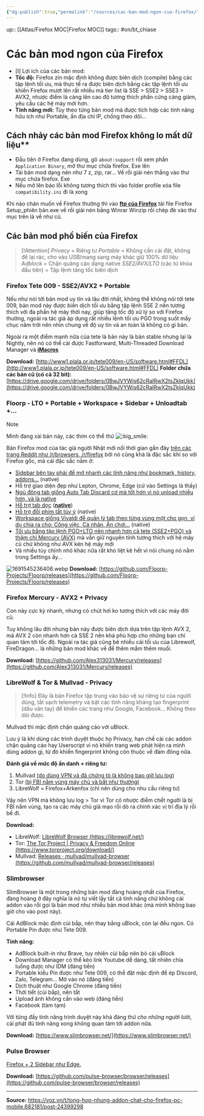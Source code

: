 ```yaml
---
{"dg-publish":true,"permalink":"/sources/cac-ban-mod-ngon-cua-firefox/"}
---
```


up:: [[Atlas/Firefox MOC\|Firefox MOC]]
tags:: #on/bt_chiase 

# Các bản mod ngon của Firefox
- [I] Lợi ích của các bản mod:
- **Tốc độ:** Firefox zin mặc định không được biên dịch (compile) bằng các tập lệnh tối ưu, mà thực tế ra được biên dịch bằng các tập lệnh tối ưu khiến Firefox mượt lên rất nhiều mà tier list là SSE > SSE2 > SSE3 > AVX2, nhược điểm là càng lên cao độ tương thích phần cứng càng giảm, yêu cầu các hệ máy mới hơn.
- **Tính năng mới:** Tùy theo từng bản mod mà được tích hợp các tính năng hữu ích như Portable, ẩn địa chỉ IP, chống theo dõi...

## Cách nhảy các bản mod Firefox không lo mất dữ liệu** 

- Đầu tiên ở Firefox đang dùng, gõ `about:support` rồi xem phần `Application Binary`, mở thư mục chứa firefox. Exe lên
- Tải bản mod dạng nén như 7 z, zip, rar... Về rồi giải nén thẳng vào thư mục chứa firefox. Exe
- Nếu mở lên báo lỗi không tương thích thì vào folder profile xóa file `compatibility.ini` đi là xong

Khi nào chán muốn về Firefox thường thì vào [**ftp của Firefox**](https://ftp.mozilla.org/pub/firefox/releases/) tải file Firefox Setup_phiên bản.exe về rồi giải nén bằng Winrar Winzip rồi chép đè vào thư mục trên là về như cũ.

## Các bản mod phổ biến của Firefox

>[!Attention]
>*Privacy* = Riêng tư
*Portable* = Không cần cài đặt, không để lại rác, cho vào USB/mang sang máy khác giữ 100% dữ liệu
*Adblock* = Chặn quảng cáo dạng native
*SSE2/AVX/LTO* (các từ khóa đầu tiên) = Tập lệnh tăng tốc biên dịch

### Firefox Tete 009 - SSE2/AVX2 + Portable

Nếu như nói tới bản mod uy tín và lâu đời nhất, không thể không nói tới tete 009, bản mod này được biên dịch tối ưu bằng tập lệnh SSE 2 nên tương thích với đa phần hệ máy thời nay, giúp tăng tốc độ xử lý so với Firefox thường, ngoài ra tác giả áp dụng rất nhiều lệnh tối ưu PGO trong suốt mấy chục năm trời nên nhìn chung về độ uy tín và an toàn là không có gì bản. 
  
Ngoài ra một điểm mạnh nữa của tete là bản này là bản stable nhưng lại là Nightly, nên nó có thể cài được Fastforward, Multi-Threaded Download Manager và [**iMacros**](https://voz.vn/t/tong-hop-nhung-addon-chat-cho-firefox-pc-mobile.682181/post-25694592)
  
**Download:** [http://www1.plala.or.jp/tete009/en-US/software.html#FFDL](http://www1.plala.or.jp/tete009/en-US/software.html#FFDL) 
**Folder chứa các bản cũ (có cả 32 bit):** [https://drive.google.com/drive/folders/0BwJVYWis62cRalRwX2tsZklqUkk](https://drive.google.com/drive/folders/0BwJVYWis62cRalRwX2tsZklqUkk)

### Floorp - LTO + Portable + Workspace + Sidebar + Unloadtab +...
>[!Note]
>Mình đang xài bản này, các thím có thể thử ![:big_smile:](https://statics.voz.tech/styles/next/xenforo/smilies/popopo/big_smile.png?v=01 "big_smile    :big_smile:") 

Bản Firefox mod của tác giả người Nhật mới nổi thời gian gần đây [trên các trang Reddit như /r/browsers, /r/firefox](https://old.reddit.com/r/browsers/comments/15khfd3/tried_out_floorp/) bởi nó cũng khá là đặc sắc khi so với Firefox gốc, mà cái đặc sắc nằm ở:
- [Sidebar bên tay phải để mở nhanh các tính năng như bookmark, history, addons...](https://user-images.githubusercontent.com/73892113/256759864-a32b5f9c-8c59-4296-81f0-ecdb17b2568b.mp4) (native)
- Hỗ trợ giao diện đẹp như Lepton, Chrome, Edge (cứ vào Settings là thấy)
- [Ngủ đông tab giống Auto Tab Discard cơ mà tốt hơn vì nó unload nhiều hơn, và là native](https://voz.vn/t/tong-hop-nhung-addon-chat-cho-firefox-pc-mobile.682181/post-27083488)
- [Hỗ trợ tab dọc](https://user-images.githubusercontent.com/73892113/256753788-6842e1a1-f0b9-4b37-b5b7-820d0fe37b84.mp4) ([**native**](https://voz.vn/t/tong-hop-nhung-addon-chat-cho-firefox-pc-mobile.682181/post-27057109))
- [Hỗ trợ đổi phím tắt tùy ý](https://voz.vn/t/tong-hop-nhung-addon-chat-cho-firefox-pc-mobile.682181/post-27447182) (native)
- [Workspace giống Vivaldi để quản lý tab theo từng vùng một cho gọn, ví dụ chia ra cho: Công việc, Cá nhân, Ăn chơi...](https://blog.ablaze.one/wp-content/uploads/2023/08/%E3%83%AC%E3%82%B3%E3%83%BC%E3%83%87%E3%82%A3%E3%83%B3%E3%82%B0-2023-08-01-181253.mp4) (native)
- [Tối ưu bằng tập lệnh PGO+LTO nên nhanh hơn cả tete (SSE2+PGO) và thậm chí Mercury (AVX)](https://voz.vn/t/tong-hop-nhung-addon-chat-cho-firefox-pc-mobile.682181/post-27389361) mà vẫn giữ nguyên tính tương thích với hệ máy cũ chứ không như AVX kén hệ máy mới
- Và nhiều tùy chỉnh nhỏ khác nữa rất khó liệt kê hết vì nói chung nó nằm trong Settings ấy...

![1691545236406.webp](/img/user/Extras/Images/1691545236406.webp)
**Download:** [https://github.com/Floorp-Projects/Floorp/releases](https://github.com/Floorp-Projects/Floorp/releases)
### Firefox Mercury - AVX2 + Privacy
Con này cực kỳ nhanh, nhưng có chút hơi ko tương thích với các máy đời cũ.

Tuy không lâu đời nhưng bản này được biên dịch dựa trên tập lệnh AVX 2, mà AVX 2 còn nhanh hơn cả SSE 2 nên khá phù hợp cho những bạn chỉ quan tâm tới tốc độ. Ngoài ra tác giả cũng bê nhiều cái tối ưu của Librewolf, FireDragon... là những bản mod khác về để thêm mắm thêm muối.
  
**Download:** [https://github.com/Alex313031/Mercury/releases](https://github.com/Alex313031/Mercury/releases)

### LibreWolf & Tor & Mullvad - Privacy

>[!Info]
Đây là bản Firefox tập trung vào bảo vệ sự riêng tư của người dùng, tắt sạch telemetry và bật các tính năng kháng tạo fingerprint (dấu vân tay) để khiến các trang như Google, Facebook... Không theo dõi được.  

Mullvad thì mặc định chặn quảng cáo với uBlock.  
  
Lưu ý là khi dùng các trình duyệt thuộc họ Privacy, hạn chế cài các addon chặn quảng cáo hay Userscript vì nó khiến trang web phát hiện ra mình dùng addon gì, từ đó khiến fingerprint không còn thuộc về đám đông nữa.  
  
**Đánh giá về mức độ ẩn danh + riêng tư:** 
1. Mullvad [(do dùng VPN và đã chứng tỏ là không bao giờ lưu log)](https://voz.vn/t/tong-hop-nhung-addon-chat-cho-firefox-pc-mobile.682181/post-28299474)
2. Tor [(bị FBI nằm vùng máy chủ và bắt như thường)](https://gizmodo.com/fbi-tor-ip-address-muhammed-momtaz-al-azhari-isis-1849975153)
3. LibreWolf = Firefox+Arkenfox (chỉ nên dùng cho nhu cầu riêng tư)

Vậy nên VPN mà không lưu log > Tor vì Tor có nhược điểm chết người là bị FBI nằm vùng, tạo ra các máy chủ giả mạo rồi dò ra chính xác vị trí địa lý rồi bế đi.

**Download:** 
- LibreWolf: [LibreWolf Browser (https://librewolf.net/)](https://librewolf.net/)
- Tor: [The Tor Project | Privacy & Freedom Online (https://www.torproject.org/download/)](https://www.torproject.org/download/)
- Mullvad: [Releases · mullvad/mullvad-browser (https://github.com/mullvad/mullvad-browser/releases)](https://github.com/mullvad/mullvad-browser/releases)

### Slimbrowser

SlimBrowser là một trong những bản mod đàng hoàng nhất của Firefox, đàng hoàng ở đây nghĩa là nó tự viết lấy tất cả tính năng chứ không cài addon vào rồi gọi là bản mod như nhiều bản mod khác (mà mình không bao giờ cho vào post này). 
  
Cái AdBlock mặc định cùi bắp, nên thay bằng uBlock, còn lại đều ngon. 
Có Portable Pin được như Tete 009. 
  
**Tính năng:**
- AdBlock built-in như Brave, tuy nhiên cùi bắp nên bỏ cài uBlock
- Download Manager có thể kéo link Youtube dễ dàng, tất nhiên chia luồng được như IDM (đáng tiền)
- Portable kiểu Pin được như Tete 009, có thể đặt mặc định để ép Discord, Zalo, Telegram... Mở vào nó (đáng tiền)
- Dịch thuật như Google Chrome (đáng tiền)
- Thời tiết (cùi bắp), nên tắt
- Upload ảnh không cần vào web (đáng tiền)
- Facebook (tàm tạm)

Với từng đấy tính năng trình duyệt này khá đáng thử *cho những người lười*, cài phát đủ tính năng xong không quan tâm tới addon nữa.  
  
**Download:** [https://www.slimbrowser.net/](https://www.slimbrowser.net/) 
  
### Pulse Browser
[Firefox + 2 Sidebar như Edge.](https://raw.githubusercontent.com/pulse-browser/assets/main/preview.png) 
  
**Download:** [https://github.com/pulse-browser/browser/releases](https://github.com/pulse-browser/browser/releases) 

---
**Source:**
https://voz.vn/t/tong-hop-nhung-addon-chat-cho-firefox-pc-mobile.682181/post-24399298


